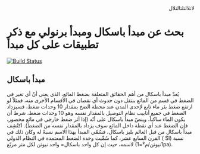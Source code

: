 <div style="direction:rtl;">
لاتلالتلتالتلال
</div>

# بحث عن مبدأ باسكال ومبدأ برنولي مع ذكر تطبيقات على كل مبدأ

[![Build Status](https://travis-ci.org/joemccann/dillinger.svg?branch=master)](https://waseel.js.org)

## مبدأ باسكال

يُعدّ مبدأ باسكال من أهم الحقائق المتعلقة بضغط المائع، الذي يعني أنّ أي تغير في الضغط في قسم من المائع ينتقل دون حدوث أي نقصان في الأقسام الأخرى منه، فمثلاً لو ارتفع ضغط بئر ماء تابع لإحدى المدن عند محطة الضخ بمقدار 10 وحدات ضغط، فسيزداد الضغط في جميع أنابيب نظام التوصيل بالمقدار نفسه وهو 10 وحدات ضغط، شرط أن يكون الماء ساكناً، وينصّ مبدأ باسكال على أنّه (إذا أثر ضغط خارجي في مائع محصور، فإن الضغط عند أي نقطة داخل المائع سوف يزداد بالمقدار نفسه من الضغط). اكتُشِف مبدأ باسكال من قبل العالم بليز باسكال، فسُمّي المبدأ بهذا الاسم نسبةً له وكان ذلك في القرن السابع عشر، كما سُمِّيت وحدة الضغط المعتمدة في النظام الدولي ( Sl) نسبة لاسمه، حيث إن كل واحد باسكال= واحد نيوتن لكل متر مربّع (1نيوتن/م²=1pa).

